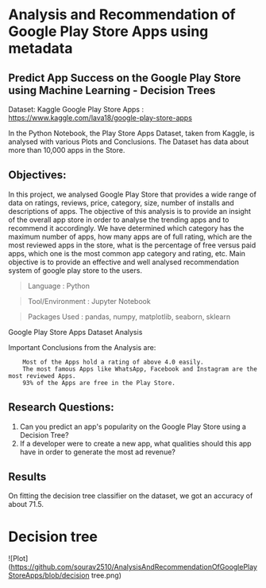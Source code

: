 # Analysis and Recommendation of Google Play Store Apps using metadata

## Predict App Success on the Google Play Store using Machine Learning - Decision Trees

Dataset: Kaggle Google Play Store Apps : https://www.kaggle.com/lava18/google-play-store-apps

In the Python Notebook, the Play Store Apps Dataset, taken from Kaggle, is analysed with various Plots and Conclusions. 
The Dataset has data about more than 10,000 apps in the Store.

## Objectives:
In this project, we analysed Google Play Store that provides a wide range of data on ratings, reviews, price, category, size, number of installs and descriptions of apps. 
The objective of this analysis is to provide an insight of the overall app store in order to analyse the trending apps and to recommend it accordingly. 
We have determined which category has the maximum number of apps, how many apps are of full rating, which are the most reviewed apps in the store, what is the percentage of free versus paid apps, which one is the most common app category and rating, etc. 
Main objective is to provide an effective and well analysed recommendation system of google play store to the users.

> Language : Python

> Tool/Environment : Jupyter Notebook

> Packages Used : pandas, numpy, matplotlib, seaborn, sklearn

Google Play Store Apps Dataset Analysis

Important Conclusions from the Analysis are:

        Most of the Apps hold a rating of above 4.0 easily.
        The most famous Apps like WhatsApp, Facebook and Instagram are the most reviewed Apps.
        93% of the Apps are free in the Play Store.

## Research Questions: 

1. Can you predict an app's popularity on the Google Play Store using a Decision Tree?
2. If a developer were to create a new app, what qualities should this app have in order to generate the most ad revenue?

## Results
On fitting the decision tree classifier on the dataset, we got an accuracy of about 71.5.

# Decision tree
![Plot](https://github.com/sourav2510/AnalysisAndRecommendationOfGooglePlayStoreApps/blob/decision tree.png)
